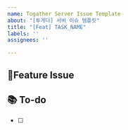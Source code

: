 ```yaml
---
name: Togather Server Issue Template
about: "[투게더] 서버 이슈 템플릿"
title: "[Feat] TASK_NAME"
labels: ''
assignees: ''

---
```


## 📌Feature Issue

## 📚 To-do
- [ ]
